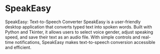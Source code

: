 # SpeakEasy
SpeakEasy: Text-to-Speech Converter
SpeakEasy is a user-friendly desktop application that converts typed text into spoken words. Built with Python and Tkinter, it allows users to select voice gender, adjust speaking speed, and save their text as an audio file. With simple controls and real-time notifications, SpeakEasy makes text-to-speech conversion accessible and efficient.
